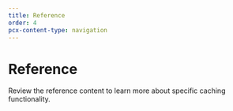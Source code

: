 ```yaml
---
title: Reference
order: 4
pcx-content-type: navigation
---
```


# Reference

Review the reference content to learn more about specific caching functionality.

<DirectoryListing path="/reference" />
